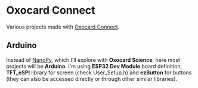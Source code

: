 # Oxocard Connect
Various projects made with [Oxocard Connect](https://oxocard.ch/en/connect/).

## Arduino
Instead of [NanoPy](https://editor.nanopy.io/), which I'll explore with **Oxocard Science**, here most projects will be **Arduino**. I'm using **ESP32 Dev Module** board definition, **TFT_eSPI** library for screen (check User_Setup.h) and **ezButton** for buttons (they can also be accessed directly or through other similar libraries).
